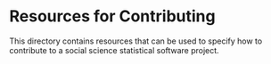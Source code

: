 # Resources for Contributing

This directory contains resources that can be used to specify how to contribute to a social science statistical software project.
